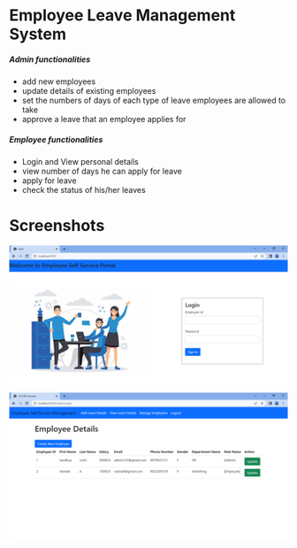 # Employee Leave Management System
##### Admin functionalities
* add new employees
* update details of existing employees
* set the numbers of days of each type of leave employees are allowed to take
* approve a leave that an employee applies for

##### Employee functionalities
* Login and View personal details
* view number of days he can apply for leave 
* apply for leave
* check the status of his/her leaves

# Screenshots
<div class="container">

   <div class="col">
       <div class="row">
          <img src="imagesEmployee/loginPage.png" alt="LoginPage" width="800">
       </div>
   </div>
       <div class="row">
          <img src="imagesEmployee/AdminOpening.png" alt="LoginPage" width="800">
        </div>
 </div>
